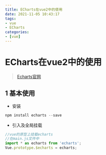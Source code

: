 ```yaml
---
title: ECharts在vue2中的使用
date: 2021-11-05 10:43:17
tags:
- vue
- ECharts
categories:
- [vue]
---
```


#  ECharts在vue2中的使用

> [Echarts官网](https://echarts.apache.org/zh/index.html)

##  1 基本使用

* 安装

```js
npm install echarts --save
```

* 引入及全局挂载

```js
//vue的原型上挂载echarts
//在main.js文件中
import * as echarts from 'echarts';
Vue.prototype.$echarts = echarts;
```

